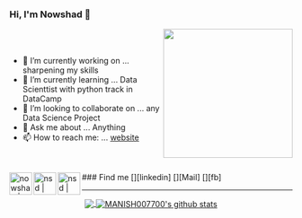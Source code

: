 
### Hi, I'm Nowshad 👋
<img align='right' src="https://media.giphy.com/media/M9gbBd9nbDrOTu1Mqx/giphy.gif" width="230">
<br>
<br>

- 🔭 I’m currently working on ... sharpening my skills
- 🌱 I’m currently learning ... Data Scienttist with python track in DataCamp 
- 👯 I’m looking to collaborate on ... any Data Science Project
- 💬 Ask me about ... Anything
- 📫 How to reach me: ... [website](https://nowshad7.github.io/)
<br>
</br>
### Find me
[<img align="left" alt="nowshad | LinkedIn" width="40px" src="https://img.icons8.com/color/48/000000/linkedin.png" />][linkedin]
[<img align="left" alt="nsd | Mail" width="40px" src="https://img.icons8.com/fluent/48/000000/gmail.png" />][Mail]
[<img align="left" alt="nsd | Instagram" width="40px" src="https://img.icons8.com/fluent/48/000000/facebook.png" />][fb]

--------------------------------------------------------------------------------------------------------------------------------------------------------------------------------


<p align="center">
<a href="https://github.com/nowshad7">
  <img align="center" src="https://github-readme-stats.vercel.app/api/top-langs/?username=nowshad7&theme=dark&layout=compact&exclude_repo=IoT-Libraries,Hackerrank-Codes" />
  <img align="center" src="https://github-readme-stats.vercel.app/api?username=nowshad7&show_icons=true&theme=dark&count_private=true&icon_color=439975&text_color=6e6e6e" alt="MANISH007700's github stats"/>
</a></p>
<br>

[linkedin]: https://www.linkedin.com/in/rh-nowshad/
[Mail]: https://mail.google.com/mail/u/0/?view=cm&fs=1&to=nowshad21aug@gmail.com.com&su=SUBJECT&body=BODY&tf=1
[fb]: https://www.facebook.com/rhnowshad/
